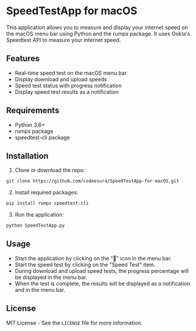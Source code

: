 # SpeedTestApp for macOS

This application allows you to measure and display your internet speed on the macOS menu bar using Python and the rumps package. It uses Ookla's Speedtest API to measure your internet speed.

## Features

- Real-time speed test on the macOS menu bar
- Display download and upload speeds
- Speed test status with progress notification
- Display speed test results as a notification

## Requirements

- Python 3.6+
- rumps package
- speedtest-cli package

## Installation

1. Clone or download the repo:


```bash
git clone https://github.com/codeesura/SpeedTestApp-for-macOS.git
```


2. Install required packages:

```bash
pip install rumps speedtest-cli
```


3. Run the application:


```bash
python SpeedTestApp.py
```


## Usage

- Start the application by clicking on the "📶" icon in the menu bar.
- Start the speed test by clicking on the "Speed Test" item.
- During download and upload speed tests, the progress percentage will be displayed in the menu bar.
- When the test is complete, the results will be displayed as a notification and in the menu bar.

## License

MIT License - See the `LICENSE` file for more information.
